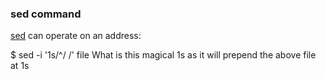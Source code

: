 ### sed command

[sed](https://www.gnu.org/software/sed/manual/html_node/Addresses.html) can operate on an address:

$ sed -i '1s/^/<added text> /' file
What is this magical 1s as it will prepend the above file at 1s
